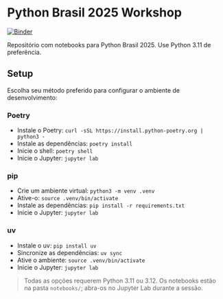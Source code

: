 # Python Brasil 2025 Workshop

[![Binder](https://mybinder.org/badge_logo.svg)](https://mybinder.org/v2/gh/sktime/python_brasil_2025/main?urlpath=%2Fdoc%2Ftree%2Fnotebooks%2F)

Repositório com notebooks para Python Brasil 2025. Use Python 3.11 de preferência.

## Setup

Escolha seu método preferido para configurar o ambiente de desenvolvimento:

### Poetry
- Instale o Poetry: `curl -sSL https://install.python-poetry.org | python3 -`
- Instale as dependências: `poetry install`
- Inicie o shell: `poetry shell`
- Inicie o Jupyter: `jupyter lab`

### pip
- Crie um ambiente virtual: `python3 -m venv .venv`
- Ative-o: `source .venv/bin/activate`
- Instale as dependências: `pip install -r requirements.txt`
- Inicie o Jupyter: `jupyter lab`

### uv
- Instale o uv: `pip install uv`
- Sincronize as dependências: `uv sync`
- Ative o ambiente: `source .venv/bin/activate`
- Inicie o Jupyter: `jupyter lab`

> Todas as opções requerem Python 3.11 ou 3.12. Os notebooks estão na pasta `notebooks/`; abra-os no Jupyter Lab durante a sessão.
